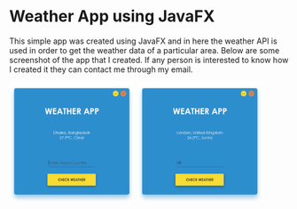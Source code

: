 # Weather App using JavaFX
This simple app was created using JavaFX and in here the weather API is used in order to get the weather data of a particular area. Below are some screenshot of the app that I created. If any person is interested to know how I created it they can contact me through my email.

[<img alt="post" width="45%" src="assets/post1.png"/>](https://ihkcreations.github.io/testHTML/)
[<img alt="post" width="45%" src="assets/post2.png"/>](https://ihkcreations.github.io/testHTML/)
